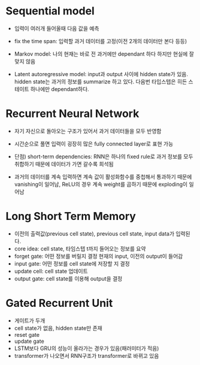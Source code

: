 # Sequential model

- 입력이 여러개 들어올때 다음 값을 예측

- fix the time span: 입력할 과거 데이터를 고정(이전 2개의 데이터만 본다 등등)
- Markov model: 나의 현재는 바로 전 과거에만 dependant 하다 하지만 현실에 잘 맞지 않음
- Latent autoregressive model: input과 output 사이에 hidden state가 있음. hidden state는 과거의 정보를 summarize 하고 있다. 다음번 타입스텝은 히든 스테이트 하나에만 dependant하다.



# Recurrent Neural Network

- 자기 자신으로 돌아오는 구조가 있어서 과거 데이터들을 모두 반영함
- 시간순으로 풀면 입력이 굉장히 많은 fully connected layer로 표현 가능

- 단점) short-term dependencies: RNN은 하나의 fixed rule로 과거 정보를 모두 취합하기 때문에 데이터가 가면 갈수록 희석됨
- 과거의 데이터를 계속 입력하면 계속 값이 활성화함수를 중첩해서 통과하기 때문에 vanishing이 일어남, ReLU의 경우 계속 weight를 곱하기 때문에 exploding이 일어남



# Long Short Term Memory 

- 이전의 출력값(previous cell state), previous cell state, input data가 입력된다.
- core idea: cell state, 타임스텝 t까지 들어오는 정보를 요약
- forget gate: 어떤 정보를 버릴지 결정 현재의 input, 이전의 output이 들어감
- input gate: 어떤 정보를 cell state에 저장할 지 결정
- update cell: cell state 업데이트
- output gate: cell state를 이용해 output을 결정



# Gated Recurrent Unit

- 게이트가 두개
- cell state가 없음, hidden state만 존재
- reset gate
- update gate
- LSTM보다 GRU의 성능이 올라가는 경우가 있음(패러미터가 적음)
- transformer가 나오면서 RNN구조가 transformer로 바뀌고 있음